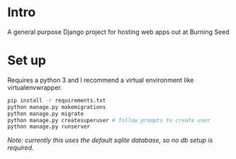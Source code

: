 # Intro
A general purpose Django project for hosting web apps out at Burning Seed

# Set up
Requires a python 3 and I recommend a virtual environment like virtualenvwrapper.

```bash
pip install -r requirements.txt
python manage.py makemigrations
python manage.py migrate
python manage.py createsuperuser # follow prompts to create user
python manage.py runserver
```

_Note: currently this uses the default sqlite database, so no db setup is required._
